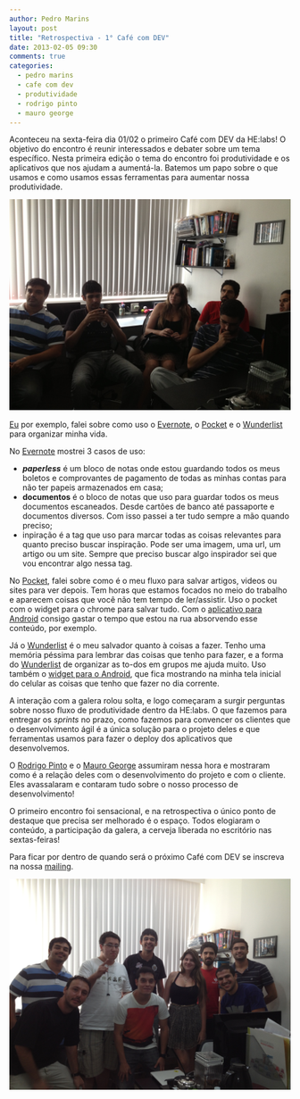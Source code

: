 ```yaml
---
author: Pedro Marins
layout: post
title: "Retrospectiva - 1° Café com DEV"
date: 2013-02-05 09:30
comments: true
categories:
  - pedro marins
  - cafe com dev
  - produtividade
  - rodrigo pinto
  - mauro george
---
```


Aconteceu na sexta-feira dia 01/02 o primeiro Café com DEV da HE:labs! O objetivo do encontro é reunir interessados e debater sobre um tema específico. Nesta primeira edição o tema do encontro foi produtividade e os aplicativos que nos ajudam a aumentá-la. Batemos um papo sobre o que usamos e como usamos essas ferramentas para aumentar nossa produtividade.
<!--more-->

![image](/images/posts/cafe-com-dev-1.jpg)

[Eu][pm] por exemplo, falei sobre como uso o [Evernote][evernote], o [Pocket][pocket] e o [Wunderlist][wunderlist] para organizar minha vida.

No [Evernote][evernote] mostrei 3 casos de uso:

 - **_paperless_** é um bloco de notas onde estou guardando todos os meus boletos e comprovantes de pagamento de todas as minhas contas para não ter papeis armazenados em casa;
 - **documentos** é o bloco de notas que uso para guardar todos os meus documentos escaneados. Desde cartões de banco até passaporte e documentos diversos. Com isso passei a ter tudo sempre a mão quando preciso;
 - inpiração é a tag que uso para marcar todas as coisas relevantes para quanto preciso buscar inspiração. Pode ser uma imagem, uma url, um artigo ou um site. Sempre que preciso buscar algo inspirador sei que vou encontrar algo nessa tag.

No [Pocket][pocket], falei sobre como é o meu fluxo para salvar artigos, videos ou sites para ver depois. Tem horas que estamos focados no meio do trabalho e aparecem coisas que você não tem tempo de ler/assistir. Uso o pocket com o widget para o chrome para salvar tudo. Com o [aplicativo para Android][pocket-app] consigo gastar o tempo que estou na rua absorvendo esse conteúdo, por exemplo.

Já o [Wunderlist][wunderlist] é o meu salvador quanto à coisas a fazer. Tenho uma memória péssima para lembrar das coisas que tenho para fazer, e a forma do [Wunderlist][wunderlist] de organizar as to-dos em grupos me ajuda muito. Uso também o [widget para o Android][wunder-app], que fica mostrando na minha tela inicial do celular as coisas que tenho que fazer no dia corrente.

A interação com a galera rolou solta, e logo começaram a surgir perguntas sobre nosso fluxo de produtividade dentro da HE:labs. O que fazemos para entregar os _sprints_ no prazo, como fazemos para convencer os clientes que o desenvolvimento ágil é a única solução para o projeto deles e que ferramentas usamos para fazer o deploy dos aplicativos que desenvolvemos.

O [Rodrigo Pinto][rp] e o [Mauro George][mg] assumiram nessa hora e mostraram como é a relação deles com o desenvolvimento do projeto e com o cliente. Eles avassalaram e contaram tudo sobre o nosso processo de desenvolvimento!

O primeiro encontro foi sensacional, e na retrospectiva o único ponto de destaque que precisa ser melhorado é o espaço. Todos elogiaram o conteúdo, a participação da galera, a cerveja liberada no escritório nas sextas-feiras!

Para ficar por dentro de quando será o próximo Café com DEV se inscreva na nossa [mailing][mailing].

![image](/images/posts/cafe-com-dev-2.jpg)

[evernote]: http://evernote.com/
[pocket]: http://getpocket.com/
[wunderlist]: https://www.wunderlist.com/#/login
[wunder-app]: https://play.google.com/store/apps/details?id=com.wunderkinder.wunderlistandroid&hl=pt_PT
[pocket-app]: https://play.google.com/store/apps/details?id=com.ideashower.readitlater.pro&hl=pt_BR
[mailing]: http://helabs.com.br/mailing
[pm]: http://twitter.com/pedromarins
[rp]: http://twitter.com/rodrigoospinto
[mg]: http://twitter.com/maurogeorge
